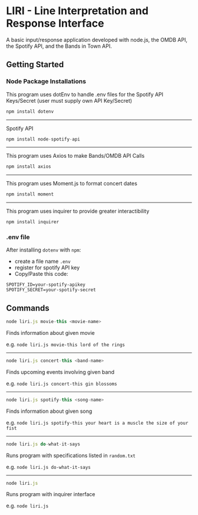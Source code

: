 # LIRI - Line Interpretation and Response Interface

A basic input/response application developed with node.js, the OMDB API, the Spotify API, and the Bands in Town API.

## Getting Started
### Node Package Installations
This program uses dotEnv to handle .env files for the Spotify API Keys/Secret (user must supply own API Key/Secret)

```javascript
npm install dotenv
```
***
Spotify API
```javascript
npm install node-spotify-api
```
***
This program uses Axios to make Bands/OMDB API Calls
```javascript
npm install axios
```
***
This program uses Moment.js to format concert dates
```javascript
npm install moment
```
***
This program uses inquirer to provide greater interactibility
```javascript
npm install inquirer
```

### .env file
After installing `dotenv` with `npm`:
* create a file name `.env`
* register for spotify API key
* Copy/Paste this code: 
```
SPOTIFY_ID=your-spotify-apikey 
SPOTIFY_SECRET=your-spotify-secret
```

## Commands
```javascript
node liri.js movie-this <movie-name>
```
Finds information about given movie

e.g. `node liri.js movie-this lord of the rings`
***
```javascript
node liri.js concert-this <band-name>
```
Finds upcoming events involving given band

e.g. `node liri.js concert-this gin blossoms`
***
```javascript
node liri.js spotify-this <song-name>
```
Finds information about given song

e.g. `node liri.js spotify-this your heart is a muscle the size of your fist`
***
```javascript
node liri.js do-what-it-says
```
Runs program with specifications listed in `random.txt`

e.g. `node liri.js do-what-it-says`
***
```javascript
node liri.js
```
Runs program with inquirer interface

e.g. `node liri.js`